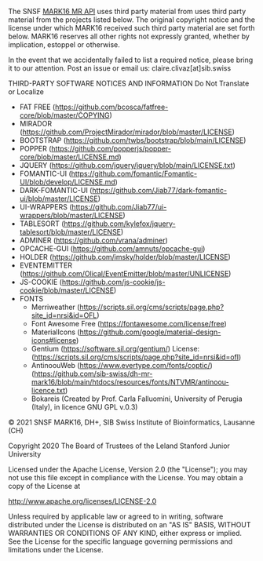 The SNSF [MARK16 MR API](https://mr-mark16.sib.swiss/) uses third party material from uses third party material from the projects listed below.
The original copyright notice and the license under which MARK16 received such third party material are set forth below. MARK16 reserves all other rights not expressly granted, whether by implication, estoppel or otherwise.

In the event that we accidentally failed to list a required notice, please
bring it to our attention. Post an issue or email us: claire.clivaz[at]sib.swiss

THIRD-PARTY SOFTWARE NOTICES AND INFORMATION
Do Not Translate or Localize

- FAT FREE  (https://github.com/bcosca/fatfree-core/blob/master/COPYING)
- MIRADOR  (https://github.com/ProjectMirador/mirador/blob/master/LICENSE)
- BOOTSTRAP  (https://github.com/twbs/bootstrap/blob/main/LICENSE)
- POPPER (https://github.com/popperjs/popper-core/blob/master/LICENSE.md)
- JQUERY (https://github.com/jquery/jquery/blob/main/LICENSE.txt)
- FOMANTIC-UI (https://github.com/fomantic/Fomantic-UI/blob/develop/LICENSE.md)
- DARK-FOMANTIC-UI (https://github.com/Jiab77/dark-fomantic-ui/blob/master/LICENSE)
- UI-WRAPPERS (https://github.com/Jiab77/ui-wrappers/blob/master/LICENSE)
- TABLESORT (https://github.com/kylefox/jquery-tablesort/blob/master/LICENSE)
- ADMINER (https://github.com/vrana/adminer)
- OPCACHE-GUI (https://github.com/amnuts/opcache-gui)
- HOLDER (https://github.com/imsky/holder/blob/master/LICENSE)
- EVENTEMITTER (https://github.com/Olical/EventEmitter/blob/master/UNLICENSE)
- JS-COOKIE (https://github.com/js-cookie/js-cookie/blob/master/LICENSE)
- FONTS
  - Merriweather (https://scripts.sil.org/cms/scripts/page.php?site_id=nrsi&id=OFL)
  - Font Awesome Free (https://fontawesome.com/license/free)
  - MaterialIcons (https://github.com/google/material-design-icons#license)
  - Gentium (https://software.sil.org/gentium/) License: (https://scripts.sil.org/cms/scripts/page.php?site_id=nrsi&id=ofl)
  - AntinoouWeb (https://www.evertype.com/fonts/coptic/) (https://github.com/sib-swiss/dh-mr-mark16/blob/main/htdocs/resources/fonts/NTVMR/antinoou-licence.txt)
  - Bokareis (Created by Prof. Carla Falluomini, University of Perugia (Italy), in licence GNU GPL v.0.3)

© 2021 SNSF MARK16, DH+, SIB Swiss Institute of Bioinformatics, Lausanne (CH)

Copyright 2020 The Board of Trustees of the Leland Stanford Junior University

Licensed under the Apache License, Version 2.0 (the "License");
you may not use this file except in compliance with the License.
You may obtain a copy of the License at

  http://www.apache.org/licenses/LICENSE-2.0

Unless required by applicable law or agreed to in writing, software
distributed under the License is distributed on an "AS IS" BASIS,
WITHOUT WARRANTIES OR CONDITIONS OF ANY KIND, either express or implied.
See the License for the specific language governing permissions and
limitations under the License.
